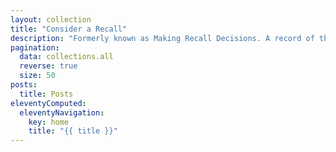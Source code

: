 ```yaml
---
layout: collection
title: "Consider a Recall"
description: "Formerly known as Making Recall Decisions. A record of the work to develop a service helping probation making decisions around recall"
pagination:
  data: collections.all
  reverse: true
  size: 50
posts:
  title: Posts
eleventyComputed:
  eleventyNavigation:
    key: home
    title: "{{ title }}"
---
```

